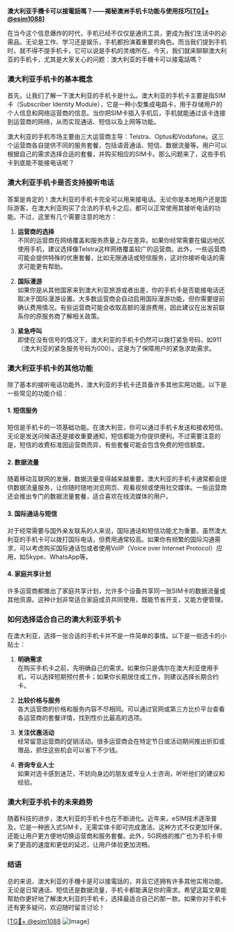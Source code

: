 **澳大利亚手機卡可以接電話嗎？——揭秘澳洲手机卡功能与使用技巧[[TG💪+ @esim1088](https://t.me/s/esim1088)]**

在当今这个信息爆炸的时代，手机已经不仅仅是通讯工具，更成为我们生活中的必需品。无论是工作、学习还是娱乐，手机都扮演着重要的角色。而当我们提到手机时，就不得不提手机卡，它可以说是手机的灵魂所在。今天，我们就来聊聊澳大利亚的手机卡，尤其是大家关心的问题：澳大利亚的手機卡可以接電話嗎？

### **澳大利亚手机卡的基本概念**

首先，让我们了解一下澳大利亚的手机卡是什么。澳大利亚的手机卡主要是指SIM卡（Subscriber Identity Module），它是一种小型集成电路卡，用于存储用户的个人信息和网络运营商的信息。当你把SIM卡插入手机后，手机就能通过该卡连接到运营商的网络，从而实现通话、短信以及上网等功能。

澳大利亚的手机市场主要由三大运营商主导：Telstra、Optus和Vodafone。这三个运营商各自提供不同的服务套餐，包括语音通话、短信、数据流量等。用户可以根据自己的需求选择合适的套餐，并购买相应的SIM卡。那么问题来了，这些手机卡到底能不能接电话呢？

### **澳大利亚手机卡是否支持接听电话**

答案是肯定的！澳大利亚的手机卡完全可以用来接电话。无论你是本地用户还是国际游客，在澳大利亚购买了合法的手机卡之后，都可以正常使用其接听电话的功能。不过，这里有几个需要注意的地方：

1. **运营商的选择**  
   不同的运营商在网络覆盖和服务质量上存在差异。如果你经常需要在偏远地区使用手机，建议选择像Telstra这样网络覆盖较广的运营商。此外，一些运营商可能会提供特殊的优惠套餐，比如无限通话或短信服务，这对你接听电话的需求可能更有帮助。

2. **国际漫游**  
   如果你是从其他国家来到澳大利亚旅游或者出差，你的手机卡是否能接电话还取决于国际漫游设置。大多数运营商会自动启用国际漫游功能，但你需要提前确认费用情况。有些运营商可能会收取高额的漫游费用，因此建议在出发前联系你的原服务商了解相关政策。

3. **紧急呼叫**  
   即使在没有信号的情况下，澳大利亚的手机卡仍然可以拨打紧急号码，如911（澳大利亚的紧急服务号码为000）。这是为了保障用户的紧急求助需求。

### **澳大利亚手机卡的其他功能**

除了基本的接听电话功能外，澳大利亚的手机卡还具备许多其他实用功能。以下是一些常见的功能介绍：

#### **1. 短信服务**
短信是手机卡的一项基础功能。在澳大利亚，你可以通过手机卡发送和接收短信。无论是发送问候语还是接收重要通知，短信都能为你提供便利。不过需要注意的是，短信的收费标准因运营商而异，有些套餐可能会包含免费的短信额度。

#### **2. 数据流量**
随着移动互联网的发展，数据流量变得越来越重要。澳大利亚的手机卡通常都会提供数据流量服务，让你随时随地浏览网页、观看视频或使用社交媒体。一些运营商还会推出专门的数据流量套餐，适合喜欢在线流媒体的用户。

#### **3. 国际通话与短信**
对于经常需要与国外亲友联系的人来说，国际通话和短信功能尤为重要。虽然澳大利亚的手机卡可以拨打国际电话，但费用通常较高。如果你有频繁的国际沟通需求，可以考虑购买国际通话包或者使用VoIP（Voice over Internet Protocol）应用，如Skype、WhatsApp等。

#### **4. 家庭共享计划**
许多运营商都推出了家庭共享计划，允许多个设备共享同一张SIM卡的数据流量或其他资源。这种计划非常适合家庭成员共同使用，既能节省开支，又能方便管理。

### **如何选择适合自己的澳大利亚手机卡**

在澳大利亚，选择一张合适的手机卡并不是一件简单的事情。以下是一些选卡的小贴士：

1. **明确需求**  
   在购买手机卡之前，先明确自己的需求。如果你只是偶尔在澳大利亚使用手机，可以选择短期预付费卡；如果你长期居住或工作，则建议选择长期合约卡。

2. **比较价格与服务**  
   各大运营商的价格和服务内容不尽相同。可以通过官网或第三方比价平台查看各运营商的套餐详情，找到性价比最高的选项。

3. **关注优惠活动**  
   经常留意运营商的促销活动。很多运营商会在特定节日或活动期间推出折扣或赠品，抓住这些机会可以省下不少钱。

4. **咨询专业人士**  
   如果对选卡感到迷茫，不妨向身边的朋友或专业人士咨询，听听他们的建议和经验。

### **澳大利亚手机卡的未来趋势**

随着科技的进步，澳大利亚的手机卡也在不断进化。近年来，eSIM技术逐渐普及，它是一种嵌入式SIM卡，无需实体卡即可完成激活。这种方式不仅更加环保，还能让用户更方便地切换运营商和服务套餐。此外，5G网络的推广也为手机卡带来了更高的速度和更低的延迟，让用户体验更加流畅。

### **结语**

总的来说，澳大利亚的手機卡是可以接電話的，并且它还拥有许多其他实用功能。无论是日常通话、短信还是数据流量，手机卡都能满足你的需求。希望这篇文章能帮助你更好地了解澳大利亚的手机卡，选择最适合自己的那一款。如果你对手机卡还有更多疑问，欢迎随时留言讨论！

[[TG💪+ @esim1088](https://t.me/s/esim1088) ![Image](https://i.postimg.cc/4NQfJmqS/Snipaste-2025-05-13-00-14-12.png)]